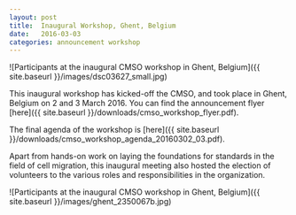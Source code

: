 ```yaml
---
layout: post
title:  Inaugural Workshop, Ghent, Belgium
date:   2016-03-03
categories: announcement workshop
---
```


![Participants at the inaugural CMSO workshop in Ghent, Belgium]({{ site.baseurl }}/images/dsc03627_small.jpg)

This inaugural workshop has kicked-off the CMSO, and took place in Ghent,
Belgium on 2 and 3 March 2016. You can find the announcement flyer
[here]({{ site.baseurl }}/downloads/cmso_workshop_flyer.pdf).

The final agenda of the workshop is
[here]({{ site.baseurl }}/downloads/cmso_workshop_agenda_20160302_03.pdf).

Apart from hands-on work on laying the foundations for standards in the field of cell migration, this inaugural meeting also hosted the election of volunteers to the various roles and responsibilities in the organization.


![Participants at the inaugural CMSO workshop in Ghent, Belgium]({{ site.baseurl }}/images/ghent_2350067b.jpg)